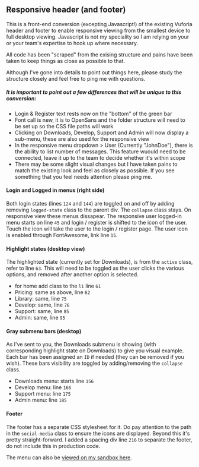 ## Responsive header (and footer)  

This is a front-end conversion (excepting Javascript!) of the existing Vuforia header and footer to enable responsive viewing from the smallest device to full desktop viewing. Javascript is not my speciality so I am relying on your or your team's expertise to hook up where necessary.  

All code has been "scraped" from the exising structure and pains have been taken to keep things as close as possible to that.  

Although I've gone into details to point out things here, please study the structure closely and feel free to ping me with questions.

##### It is important to point out a few differences that will be unique to this conversion:  
*  Login & Register text rests now on the "bottom" of the green bar  
*  Font call is new, it is to OpenSans and the folder structure will need to be set up so the CSS file paths will work  
*  Clicking on Downloads, Develop, Support and Admin will now display a sub-menu, these are also used for the responsive view  
*  In the responsive menu dropdown > User (Currently "JohnDoe"), there is the ability to list number of messages. This feature wuould need to be connected, leave it up to the team to decide whether it's within scope  
*  There may be some slight visual changes but I have taken pains to match the existing look and feel as closely as possible. If you see something that you feel needs attention please ping me.  

#### Login and Logged in menus (right side)  
Both login states (lines `124` and `144`) are toggled on and off by adding removing `logged-state` class to the parent div. The `collapse` class stays. On responsive view these menus dissapear. The responsive user logged-in menu starts on line `45` and login / register is shifted to the icon of the user. Touch the icon will take the user to the login / register page.  The user icon is enabled through FontAwesome, link line `15`.

#### Highlight states (desktop view)  

The highlighted state (currently set for Downloads), is from the `active` class, refer to line `63`. This will need to be toggled as the user clicks the various options, and removed after another option is selected.  
*  for home add class to the `li` line `61`  
*  Pricing: same as above, line `62`  
*  Library: same, line `75`  
*  Develop: same, line `76`
*  Support: same, line `85`  
*  Admin: same, line `95`

#### Gray submenu bars (desktop)  

As I've sent to you, the Downloads submenu is showing (with corresponding highlight state on Downloads) to give you visual example. Each bar has been assigned an `ID` if needed (they can be removed if you wish). These bars visibility are toggled by adding/removing the `collapse` class.  
*  Downloads menu: starts line `156`  
*  Develop menu: line `166`  
*  Support menu: line `175`
*  Admin menu: line `185`

#### Footer  

The footer has a separate CSS stylesheet for it. Do pay attention to the path in the `social-media` class to ensure the icons are displayed. Beyond this it's pretty straight-forward. I added a spacing div line `216` to separate the footer, do not include this in production code.

The menu can also be [viewed on my sandbox here](http://pchapman-sandbox.dev.vuforia.com/).
